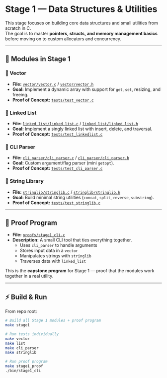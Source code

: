 # Stage 1 — Data Structures & Utilities

This stage focuses on building core data structures and small utilities from scratch in C.  
The goal is to master **pointers, structs, and memory management basics** before moving on to custom allocators and concurrency.

---

## 📌 Modules in Stage 1

### 🔹 Vector 
- **File:** [`vector/vector.c`](./vector/vector.c) / [`vector/vector.h`](./vector/vector.h)  
- **Goal:** Implement a dynamic array with support for `get`, `set`, resizing, and freeing.  
- **Proof of Concept:** [`tests/test_vector.c`](./tests/test_vector.c)  

### 🔹 Linked List
- **File:** [`linked_list/linked_list.c`](./linked_list/linked_list.c) / [`linked_list/linked_list.h`](./linked_list/linked_list.h)  
- **Goal:** Implement a singly linked list with insert, delete, and traversal.  
- **Proof of Concept:** [`tests/test_linkedlist.c`](./tests/test_linkedlist.c)  

### 🔹 CLI Parser
- **File:** [`cli_parser/cli_parser.c`](./cli_parser/cli_parser.c) / [`cli_parser/cli_parser.h`](./cli_parser/cli_parser.h)  
- **Goal:** Custom argument/flag parser (mini `getopt`).  
- **Proof of Concept:** [`tests/test_cli_parser.c`](./tests/test_cliparser.c)  

### 🔹 String Library
- **File:** [`stringlib/stringlib.c`](./stringlib/stringlib.c) / [`stringlib/stringlib.h`](./stringlib/stringlib.h)  
- **Goal:** Build minimal string utilities (`concat`, `split`, `reverse`, `substring`).  
- **Proof of Concept:** [`tests/test_stringlib.c`](./tests/test_stringlib.c)  

---

## 🎯 Proof Program

- **File:** [`proofs/stage1_cli.c`](./proofs/stage1_cli.c)  
- **Description:** A small CLI tool that ties everything together.  
  - Uses `cli_parser` to handle arguments  
  - Stores input data in a `vector`  
  - Manipulates strings with `stringlib`  
  - Traverses data with `linked_list`  

This is the **capstone program** for Stage 1 — proof that the modules work together in a real utility.

---

## ⚡ Build & Run

From repo root:

```bash
# Build all Stage 1 modules + proof program
make stage1

# Run tests individually
make vector
make list
make cli_parser
make stringlib

# Run proof program
make stage1_proof
./bin/stage1_cli
